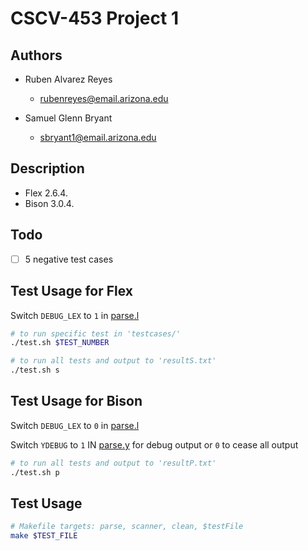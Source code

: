 # CSCV-453 Project 1

## Authors

* Ruben Alvarez Reyes
	* rubenreyes@email.arizona.edu

* Samuel Glenn Bryant
	* sbryant1@email.arizona.edu

## Description

* Flex 2.6.4.
* Bison 3.0.4.

## Todo

- [ ] 5 negative test cases

## Test Usage for Flex

Switch `DEBUG_LEX` to `1` in [parse.l](parse.l)

```bash
# to run specific test in 'testcases/'
./test.sh $TEST_NUMBER

# to run all tests and output to 'resultS.txt'
./test.sh s
```

## Test Usage for Bison

Switch `DEBUG_LEX` to `0` in [parse.l](parse.l)

Switch `YDEBUG` to `1` IN [parse.y](parse.y) for debug output or `0` to cease all output

```bash
# to run all tests and output to 'resultP.txt'
./test.sh p
```

## Test Usage

```bash
# Makefile targets: parse, scanner, clean, $testFile
make $TEST_FILE
```
